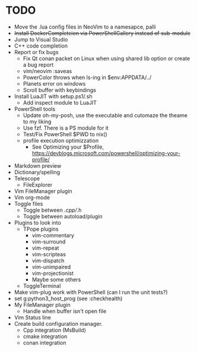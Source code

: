 # TODO
* Move the .lua config files in NeoVim to a namesapce, palli
* ~~Install DockerCompleteion via PowerShellGallery instead of sub-module~~
* Jump to Visual Studio
* C++ code completion
* Report or fix bugs
  * Fix Qt conan packet on Linux when using shared lib option or create a bug report
  * vim/neovim :saveas
  * PowerColor throws when ls-ing in $env:APPDATA/../
  * Planets error on windows
  * Scroll buffer with keybindings
* Install LuaJIT with setup.ps1/.sh
  * Add inspect module to LuaJIT
* PowerShell tools
  * Update oh-my-posh, use the executable and cutomaze the theame to my liking
  * Use fzf. There is a PS module for it
  * Test/Fix PowerShell $PWD to nix()
  * profile execution optimizzation
    * See Optimizing your $Profile, https://devblogs.microsoft.com/powershell/optimizing-your-profile/ 
* Markdown preview
* Dictionary/spelling
* Telescope
  * FileExplorer
* Vim FileManager plugin
* Vim org-mode
* Toggle files
  * Toggle between *.cpp/*.h
  * Toggle between autoload/plugin
* Plugins to look into
  * TPope plugins
    * vim-commentary
    * vim-surround
    * vim-repeat
    * vim-scripteas
    * vim-dispatch
    * vim-unimpaired
    * vim-projectionist
    * Maybe some others
  * ToggleTerminal
* Make vim-plug work with PowerShell (can I run the unit tests?)
* set g:python3_host_prog (see :checkhealth)
* My FileManager plugin
  * Handle when buffer isn't open file
* Vim Status line
* Create build configuration manager.
  * Cpp integration (MsBuild)
  * cmake integration
  * conan integration

